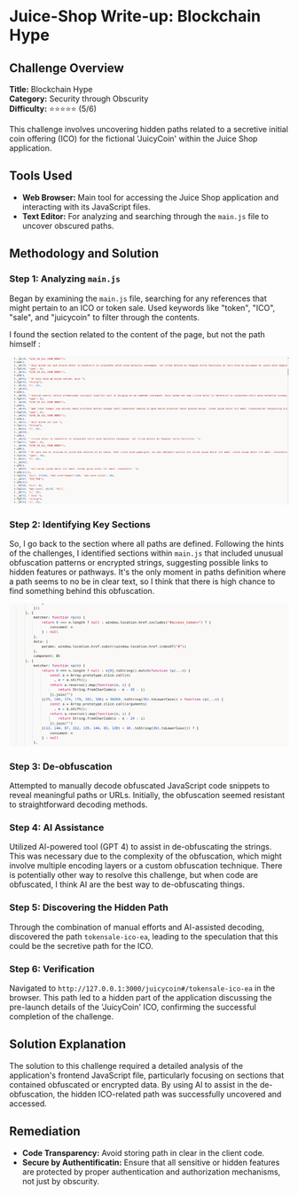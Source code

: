 # Juice-Shop Write-up: Blockchain Hype

## Challenge Overview

**Title:** Blockchain Hype  
**Category:** Security through Obscurity  
**Difficulty:** ⭐⭐⭐⭐⭐ (5/6)

This challenge involves uncovering hidden paths related to a secretive initial coin offering (ICO) for the fictional 'JuicyCoin' within the Juice Shop application.

## Tools Used

- **Web Browser:** Main tool for accessing the Juice Shop application and interacting with its JavaScript files.
- **Text Editor:** For analyzing and searching through the `main.js` file to uncover obscured paths.

## Methodology and Solution

### Step 1: Analyzing `main.js`

Began by examining the `main.js` file, searching for any references that might pertain to an ICO or token sale. Used keywords like "token", "ICO", "sale", and "juicycoin" to filter through the contents.

I found the section related to the content of the page, but not the path himself :

![section coin](../assets/difficulty5/blockchain_hype_3.png)

### Step 2: Identifying Key Sections

So, I go back to the section where all paths are defined. Following the hints of the challenges, I identified sections within `main.js` that included unusual obfuscation patterns or encrypted strings, suggesting possible links to hidden features or pathways. It's the only moment in paths definition where a path seems to no be in clear text, so I think that there is high chance to find something behind this obfuscation.

![code obfuscated](../assets/difficulty5/blockchain_hype_4.png)

### Step 3: De-obfuscation

Attempted to manually decode obfuscated JavaScript code snippets to reveal meaningful paths or URLs. Initially, the obfuscation seemed resistant to straightforward decoding methods.

### Step 4: AI Assistance

Utilized AI-powered tool (GPT 4) to assist in de-obfuscating the strings. This was necessary due to the complexity of the obfuscation, which might involve multiple encoding layers or a custom obfuscation technique. There is potentially other way to resolve this challenge, but when code are obfuscated, I think AI are the best way to de-obfuscating things.

### Step 5: Discovering the Hidden Path

Through the combination of manual efforts and AI-assisted decoding, discovered the path `tokensale-ico-ea`, leading to the speculation that this could be the secretive path for the ICO.

### Step 6: Verification

Navigated to `http://127.0.0.1:3000/juicycoin#/tokensale-ico-ea` in the browser. This path led to a hidden part of the application discussing the pre-launch details of the 'JuicyCoin' ICO, confirming the successful completion of the challenge.

## Solution Explanation

The solution to this challenge required a detailed analysis of the application's frontend JavaScript file, particularly focusing on sections that contained obfuscated or encrypted data. By using AI to assist in the de-obfuscation, the hidden ICO-related path was successfully uncovered and accessed.

## Remediation

- **Code Transparency:** Avoid storing path in clear in the client code.
- **Secure by Authentificatin:** Ensure that all sensitive or hidden features are protected by proper authentication and authorization mechanisms, not just by obscurity.
